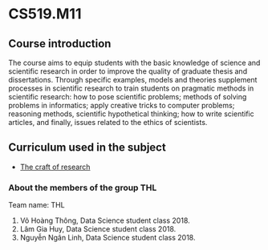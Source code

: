 # CS519.M11
## Course introduction
The course aims to equip students with the basic knowledge of science and scientific research in order to improve the quality of graduate thesis and dissertations. Through specific examples, models and theories supplement processes in scientific research to train students on pragmatic methods in scientific research: how to pose scientific problems; methods of solving problems in informatics; apply creative tricks to computer problems; reasoning methods, scientific hypothetical thinking; how to write scientific articles, and finally, issues related to the ethics of scientists.
## Curriculum used in the subject
- [The craft of research](https://github.com/thongvhoang/CS519.M11/blob/master/The_Craft_of_Research.pdf)
### About the members of the group THL
Team name: THL
1. Võ Hoàng Thông, Data Science student class 2018. <br/>
2. Lâm Gia Huy, Data Science student class 2018. <br/>
3. Nguyễn Ngân Linh, Data Science student class 2018. <br/>
